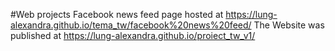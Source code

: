 #Web projects
Facebook news feed page hosted at https://lung-alexandra.github.io/tema_tw/facebook%20news%20feed/
The Website was published at https://lung-alexandra.github.io/proiect_tw_v1/
